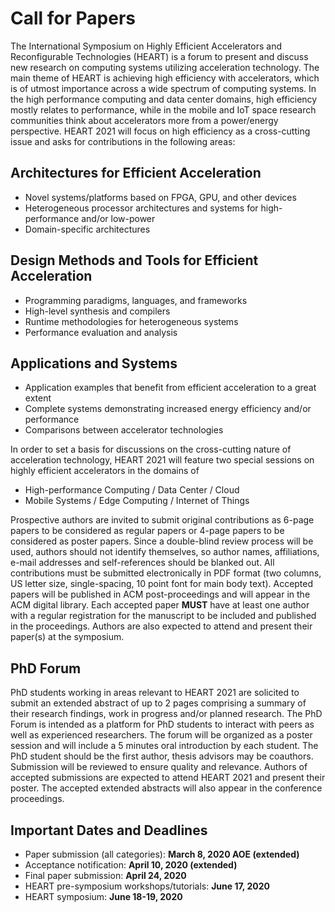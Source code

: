 # Call for Papers

The International Symposium on Highly Efficient Accelerators and Reconfigurable Technologies (HEART) is a forum to present and discuss new research on computing systems utilizing acceleration technology. The main theme of HEART is achieving high efficiency with accelerators, which is of utmost importance across a wide spectrum of computing systems. In the high performance computing and data center domains, high efficiency mostly relates to performance, while in the mobile and IoT space research communities think about accelerators more from a power/energy perspective. HEART 2021 will focus on high efficiency as a cross-cutting issue and asks for contributions in the following areas:

## Architectures for Efficient Acceleration

* Novel systems/platforms based on FPGA, GPU, and other devices 
* Heterogeneous processor architectures and systems for high-performance and/or low-power 
* Domain-specific architectures

## Design Methods and Tools for Efficient Acceleration

* Programming paradigms, languages, and frameworks 
* High-level synthesis and compilers 
* Runtime methodologies for heterogeneous systems 
* Performance evaluation and analysis 

## Applications and Systems

* Application examples that benefit from efficient acceleration to a great extent 
* Complete systems demonstrating increased energy efficiency and/or performance
* Comparisons between accelerator technologies

In order to set a basis for discussions on the cross-cutting nature of acceleration technology, HEART 2021 will feature two special sessions on highly efficient accelerators in the domains of

* High-performance Computing / Data Center / Cloud
* Mobile Systems / Edge Computing / Internet of Things 

Prospective authors are invited to submit original contributions as 6-page papers to be considered as regular papers or 4-page papers to be considered as poster papers. Since a double-blind review process will be used, authors should not identify themselves, so author names, affiliations, e-mail addresses and self-references should be blanked out. All contributions must be submitted electronically in PDF format (two columns, US letter size, single-spacing, 10 point font for main body text). Accepted papers will be published in ACM post-proceedings and will appear in the ACM digital library. Each accepted paper **MUST** have at least one author with a regular registration for the manuscript to be included and published in the proceedings. Authors are also expected to attend and present their paper(s) at the symposium.

## PhD Forum

PhD students working in areas relevant to HEART 2021 are solicited to submit an extended abstract of up to 2 pages comprising a summary of their research findings, work in progress and/or planned research. The PhD Forum is intended as a platform for PhD students to interact with peers as well as experienced researchers. The forum will be organized as a poster session and will include a 5 minutes oral introduction by each student. The PhD student should be the first author, thesis advisors may be coauthors. Submission will be reviewed to ensure quality and relevance.  Authors of accepted submissions are expected to attend HEART 2021 and present their poster. The accepted extended abstracts will also appear in the conference proceedings.

## Important Dates and Deadlines

* Paper submission (all categories): **March 8, 2020 AOE (extended)**
* Acceptance notification: **April 10, 2020 (extended)**
* Final paper submission: **April 24, 2020**
* HEART pre-symposium workshops/tutorials: **June 17, 2020**
* HEART symposium: **June 18-19, 2020**

